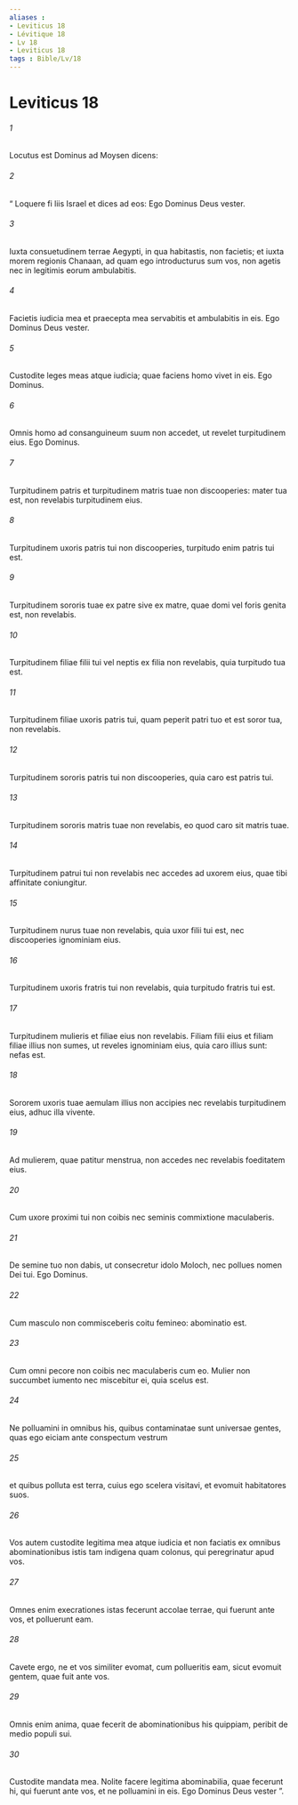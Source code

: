 ```yaml
---
aliases : 
- Leviticus 18
- Lévitique 18
- Lv 18
- Leviticus 18
tags : Bible/Lv/18
---
```


# Leviticus 18

###### 1
Locutus est Dominus ad Moysen dicens: 
###### 2
“ Loquere fi liis Israel et dices ad eos: Ego Dominus Deus vester. 
###### 3
Iuxta consuetudinem terrae Aegypti, in qua habitastis, non facietis; et iuxta morem regionis Chanaan, ad quam ego introducturus sum vos, non agetis nec in legitimis eorum ambulabitis. 
###### 4
Facietis iudicia mea et praecepta mea servabitis et ambulabitis in eis. Ego Dominus Deus vester. 
###### 5
Custodite leges meas atque iudicia; quae faciens homo vivet in eis. Ego Dominus.
###### 6
Omnis homo ad consanguineum suum non accedet, ut revelet turpitudinem eius. Ego Dominus.
###### 7
Turpitudinem patris et turpitudinem matris tuae non discooperies: mater tua est, non revelabis turpitudinem eius. 
###### 8
Turpitudinem uxoris patris tui non discooperies, turpitudo enim patris tui est. 
###### 9
Turpitudinem sororis tuae ex patre sive ex matre, quae domi vel foris genita est, non revelabis. 
###### 10
Turpitudinem filiae filii tui vel neptis ex filia non revelabis, quia turpitudo tua est. 
###### 11
Turpitudinem filiae uxoris patris tui, quam peperit patri tuo et est soror tua, non revelabis. 
###### 12
Turpitudinem sororis patris tui non discooperies, quia caro est patris tui. 
###### 13
Turpitudinem sororis matris tuae non revelabis, eo quod caro sit matris tuae. 
###### 14
Turpitudinem patrui tui non revelabis nec accedes ad uxorem eius, quae tibi affinitate coniungitur. 
###### 15
Turpitudinem nurus tuae non revelabis, quia uxor filii tui est, nec discooperies ignominiam eius. 
###### 16
Turpitudinem uxoris fratris tui non revelabis, quia turpitudo fratris tui est.
###### 17
Turpitudinem mulieris et filiae eius non revelabis. Filiam filii eius et filiam filiae illius non sumes, ut reveles ignominiam eius, quia caro illius sunt: nefas est. 
###### 18
Sororem uxoris tuae aemulam illius non accipies nec revelabis turpitudinem eius, adhuc illa vivente.
###### 19
Ad mulierem, quae patitur menstrua, non accedes nec revelabis foeditatem eius. 
###### 20
Cum uxore proximi tui non coibis nec seminis commixtione maculaberis.
###### 21
De semine tuo non dabis, ut consecretur idolo Moloch, nec pollues nomen Dei tui. Ego Dominus.
###### 22
Cum masculo non commisceberis coitu femineo: abominatio est.
###### 23
Cum omni pecore non coibis nec maculaberis cum eo. Mulier non succumbet iumento nec miscebitur ei, quia scelus est.
###### 24
Ne polluamini in omnibus his, quibus contaminatae sunt universae gentes, quas ego eiciam ante conspectum vestrum 
###### 25
et quibus polluta est terra, cuius ego scelera visitavi, et evomuit habitatores suos. 
###### 26
Vos autem custodite legitima mea atque iudicia et non faciatis ex omnibus abominationibus istis tam indigena quam colonus, qui peregrinatur apud vos. 
###### 27
Omnes enim execrationes istas fecerunt accolae terrae, qui fuerunt ante vos, et polluerunt eam. 
###### 28
Cavete ergo, ne et vos similiter evomat, cum pollueritis eam, sicut evomuit gentem, quae fuit ante vos. 
###### 29
Omnis enim anima, quae fecerit de abominationibus his quippiam, peribit de medio populi sui. 
###### 30
Custodite mandata mea. Nolite facere legitima abominabilia, quae fecerunt hi, qui fuerunt ante vos, et ne polluamini in eis. Ego Dominus Deus vester ”.
